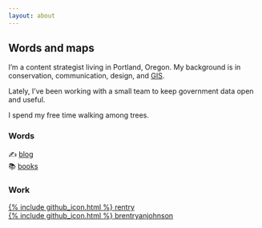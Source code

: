 ```yaml
---
layout: about
---
```


## Words and maps 

I’m a content strategist living in Portland, Oregon. My background is in conservation, communication, design, and [GIS](https://en.wikipedia.org/wiki/Geographic_information_science).

Lately, I’ve been working with a small team to keep government data open and useful.

I spend my free time walking among trees.

### Words
✍️ [blog](/posts)<br>
📚 [books](/books)

### Work
[{% include github_icon.html %} rentry](https://github.com/rentry)<br>
[{% include github_icon.html %} brentryanjohnson](https://github.com/brentryanjohnson)